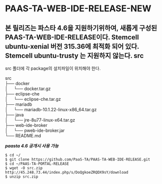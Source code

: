 # PAAS-TA-WEB-IDE-RELEASE-NEW

본 릴리즈는 파스타 4.6을 지원하기위하여, 새롭게 구성된 PAAS-TA-WEB-IDE-RELEASE이다.
Stemcell ubuntu-xenial 버전 315.36에 최적화 되어 있다.
Stemcell ubuntu-trusty 는 지원하지 않는다.
src
---

src 폴더에 각 package의 설치파일이 위치해야 한다.

src <br>
├── docker <br>
│     └── docker.tar.gz <br>
├── eclipse-che <br>
│     └── eclipse-che.tar.gz <br>
├── mariadb <br>
│     └── mariadb-10.1.22-linux-x86_64.tar.gz <br>
├── java <br>
│     └── jre-8u77-linux-x64.tar.gz <br>
├── web-ide-broker <br>
│     └── pweb-ide-broker.jar <br>
└── README.md <br>


***paasta 4.6 공개시 사용 가능***

```
$ cd ~/
$ git clone https://github.com/PaaS-TA/PAAS-TA-WEB-IDE-RELEASE.git
$ cd ~/PAAS-TA-PORTAL-RELEASE
$ wget -O src.zip http://45.248.73.44/index.php/s/DoQgkoeZRQDX9sY/download
$ unzip src.zip
```
